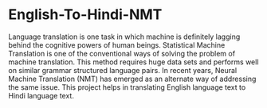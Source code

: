 # English-To-Hindi-NMT
Language translation is one task in which machine is definitely lagging behind the cognitive powers of human beings. Statistical Machine Translation is one of the conventional ways of solving the problem of machine translation. This method requires huge data sets and performs well on similar grammar structured language pairs. In recent years, Neural Machine Translation (NMT) has emerged as an alternate way of addressing the same issue. 
This project helps in translating English language text to Hindi language text.
